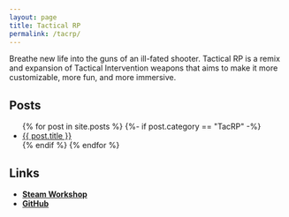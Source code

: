 ```yaml
---
layout: page
title: Tactical RP
permalink: /tacrp/
---
```


Breathe new life into the guns of an ill-fated shooter. Tactical RP is a remix and expansion of Tactical Intervention weapons that aims to make it more customizable, more fun, and more immersive.

## Posts
<ul>
  {% for post in site.posts %}
    {%- if post.category == "TacRP" -%}
    <li>
      <a href="{{ post.url | relative_url }}">{{ post.title }}</a>
    </li>
    {% endif %}
  {% endfor %}
</ul>

## Links
- **[Steam Workshop](https://steamcommunity.com/sharedfiles/filedetails/?id=2588031232)**
- **[GitHub](https://github.com/HaodongMo/tacrp)**
